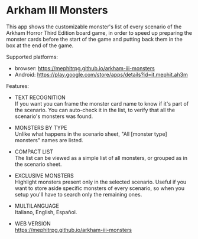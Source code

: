 # Arkham III Monsters

This app shows the customizable monster's list of every scenario of the Arkham Horror Third Edition board game, in order to speed up preparing the monster cards before the start of the game and putting back them in the box at the end of the game.

Supported platforms:

- browser: https://mephitrpg.github.io/arkham-iii-monsters
- Android: https://play.google.com/store/apps/details?id=it.mephit.ah3m

Features:

* TEXT RECOGNITION\
If you want you can frame the monster card name to know if it's part of the scenario. You can auto-check it in the list, to verify that all the scenario's monsters was found.

* MONSTERS BY TYPE\
Unlike what happens in the scenario sheet, "All [monster type] monsters" names are listed.

* COMPACT LIST\
The list can be viewed as a simple list of all monsters, or grouped as in the scenario sheet.

* EXCLUSIVE MONSTERS\
Highlight monsters present only in the selected scenario. Useful if you want to store aside specific monsters of every scenario, so when you setup you'll have to search only the remaining ones.

* MULTILANGUAGE\
Italiano, English, Español.

* WEB VERSION\
https://mephitrpg.github.io/arkham-iii-monsters
